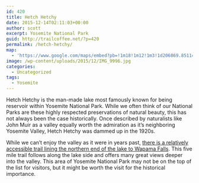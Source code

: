```yaml
---
id: 420
title: Hetch Hetchy
date: 2015-12-14T02:11:03+00:00
author: scott
excerpt: Yosemite National Park
guid: http://trailcoffee.net/?p=420
permalink: /hetch-hetchy/
map:
  - 'https://www.google.com/maps/embed?pb=!1m18!1m12!1m3!1d206869.85114214697!2d-119.92752967202861!3d37.94655821003056!2m3!1f0!2f0!3f0!3m2!1i1024!2i768!4f13.1!3m3!1m2!1s0x0%3A0x0!2zMzfCsDU2JzQ3LjYiTiAxMTnCsDQ3JzE0LjgiVw!5e1!3m2!1sen!2sus!4v1469937600275'
image: /wp-content/uploads/2015/12/IMG_9996.jpg
categories:
  - Uncategorized
tags:
  - Yosemite
---
```

Hetch Hetchy is the man-made lake most famously known for being reservoir within Yosemite National Park. While we often think of our National Parks are these highly respected preservations of natural beauty, this has not always been the case historically. Once described by naturalists like John Muir as a valley equally worth the admiration as it’s neighboring Yosemite Valley, Hetch Hetchy was dammed up in the 1920s.

While we can’t enjoy the valley as it were in years past, <a href="http://www.nps.gov/yose/planyourvisit/hetchhetchy.htm">there is a relatively accessible trail lining the northern end of the lake to Wapama Falls</a>. This five mile trail follows along the lake side and offers many great views deeper into the valley. This area of Yosemite National Park may not be on the top of the list for visitors, but it might be worth the visit for the historical importance.



&nbsp;